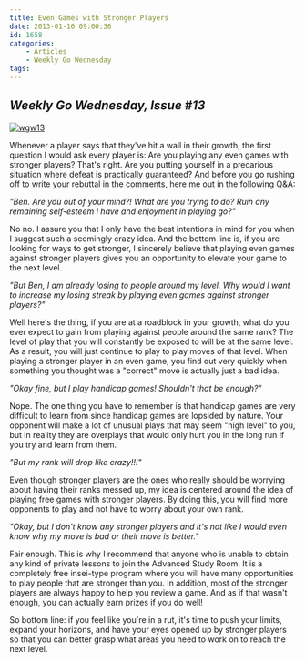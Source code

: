 ```yaml
---
title: Even Games with Stronger Players
date: 2013-01-16 09:00:36
id: 1658
categories:
	- Articles
	- Weekly Go Wednesday
tags:
---
```


## _Weekly Go Wednesday, Issue #13_

[![wgw13](http://www.bengozen.com/wp-content/uploads/2013/01/wgw13.jpg)](http://www.bengozen.com/wp-content/uploads/2013/01/wgw13.jpg)

Whenever a player says that they've hit a wall in their growth, the first question I would ask every player is: Are you playing any even games with stronger players? That's right. Are you putting yourself in a precarious situation where defeat is practically guaranteed? And before you go rushing off to write your rebuttal in the comments, here me out in the following Q&amp;A:

<!--more-->

_"Ben. Are you out of your mind?! What are you trying to do? Ruin any remaining self-esteem I have and enjoyment in playing go?"_

No no. I assure you that I only have the best intentions in mind for you when I suggest such a seemingly crazy idea. And the bottom line is, if you are looking for ways to get stronger, I sincerely believe that playing even games against stronger players gives you an opportunity to elevate your game to the next level.

_"But Ben, I am already losing to people around my level. Why would I want to increase my losing streak by playing even games against stronger players?"_

Well here's the thing, if you are at a roadblock in your growth, what do you ever expect to gain from playing against people around the same rank? The level of play that you will constantly be exposed to will be at the same level. As a result, you will just continue to play to play moves of that level. When playing a stronger player in an even game, you find out very quickly when something you thought was a "correct" move is actually just a bad idea.

_"Okay fine, but I play handicap games! Shouldn't that be enough?"_

Nope. The one thing you have to remember is that handicap games are very difficult to learn from since handicap games are lopsided by nature. Your opponent will make a lot of unusual plays that may seem "high level" to you, but in reality they are overplays that would only hurt you in the long run if you try and learn from them.

_"But my rank will drop like crazy!!!"_

Even though stronger players are the ones who really should be worrying about having their ranks messed up, my idea is centered around the idea of playing free games with stronger players. By doing this, you will find more opponents to play and not have to worry about your own rank.

_"Okay, but I don't know any stronger players and it's not like I would even know why my move is bad or their move is better."_

Fair enough. This is why I recommend that anyone who is unable to obtain any kind of private lessons to join the Advanced Study Room. It is a completely free insei-type program where you will have many opportunities to play people that are stronger than you. In addition, most of the stronger players are always happy to help you review a game. And as if that wasn't enough, you can actually earn prizes if you do well!

So bottom line: if you feel like you're in a rut, it's time to push your limits, expand your horizons, and have your eyes opened up by stronger players so that you can better grasp what areas you need to work on to reach the next level.